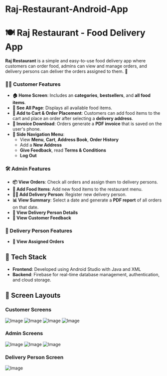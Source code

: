 # Raj-Restaurant-Android-App

<h1>🍽️ Raj Restaurant - Food Delivery App</h1>

<p><strong>Raj Restaurant</strong> is a simple and easy-to-use food delivery app where customers can order food, admins can view and manage orders, and delivery persons can deliver the orders assigned to them. 🚀</p>

<h3>👨‍🍳 Customer Features</h3>
<ul>
  <li><strong>🏠 Home Screen</strong>: Includes an <strong>categories</strong>, <strong>bestsellers</strong>, and <strong>all food items</strong>.</li>
  <li><strong>📜 See All Page</strong>: Displays all available food items.</li>
  <li><strong>🛒 Add to Cart & Order Placement</strong>: Customers can add food items to the cart and place an order after selecting a <strong>delivery address</strong>.</li>
  <li><strong>📄 Invoice Download</strong>: Orders generate a <strong>PDF invoice</strong> that is saved on the user's phone.</li>
  <li><strong>📂 Side Navigation Menu</strong>:
    <ul>
      <li>View <strong>Menu</strong>, <strong>Cart</strong>, <strong>Address Book</strong>, <strong>Order History</strong></li>
      <li>Add a <strong>New Address</strong></li>
      <li><strong>Give Feedback</strong>, read <strong>Terms & Conditions</strong></li>
      <li><strong>Log Out</strong></li>
    </ul>
  </li>
</ul>

<h3>🛠️ Admin Features</h3>
<ul>
  <li><strong>📦 View Orders</strong>: Check all orders and assign them to delivery persons.</li>
  <li><strong>🍔 Add Food Items</strong>: Add new food items to the restaurant menu.</li>
  <li><strong>🚴‍♂️ Add Delivery Person</strong>: Register new delivery person.</li>
  <li><strong>📊 View Summary</strong>: Select a date and generate a <strong>PDF report</strong> of all orders on that date.</li>
  <li><strong>👤 View Delivery Person Details</strong></li>
  <li><strong>📝 View Customer Feedback</strong></li>
</ul>

<h3>🚚 Delivery Person Features</h3>
<ul>
  <li><strong>📌 View Assigned Orders</strong></li>
</ul>

<h2>📌 Tech Stack</h2>
<ul>
  <li><strong>Frontend</strong>: Developed using Android Studio with Java and XML</li>
  <li><strong>Backend</strong>: Firebase for real-time database management, authentication, and cloud storage.</li>
</ul>

<h2>📱 Screen Layouts</h2>

<h3>Customer Screens</h3>

![Image](https://github.com/user-attachments/assets/ace67c55-056c-4990-ad76-06af0e556bc6)
![Image](https://github.com/user-attachments/assets/387cc398-44fd-4aa3-9cd6-9d543ad5429f)
![Image](https://github.com/user-attachments/assets/12a2e101-479f-400a-9e3d-77ba516f7a00)
![Image](https://github.com/user-attachments/assets/66e7963f-9d31-4d87-88b1-d9d590166e7e)

<h3>Admin Screens</h3>

![Image](https://github.com/user-attachments/assets/5da83229-3e03-4442-833f-bc565d884e1a)
![Image](https://github.com/user-attachments/assets/b651b97e-c9b8-4b53-89ec-2d5542453c1b)
![Image](https://github.com/user-attachments/assets/6e69314f-b188-4d3f-a015-5e445c33ab78)

<h3>Delivery Person Screen</h3>

![Image](https://github.com/user-attachments/assets/a1e16919-11f4-4c95-a0b6-7fca48610a4b)
